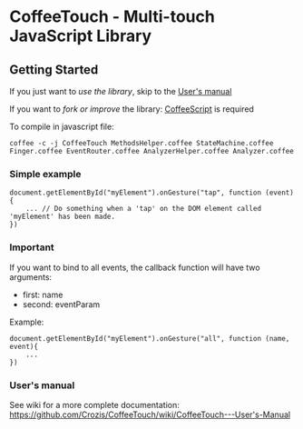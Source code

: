 # CoffeeTouch - Multi-touch JavaScript Library

## Getting Started

If you just want to *use the library*, skip to the [User's manual](https://github.com/Crozis/CoffeeTouch/wiki/CoffeeTouch---User's-Manual)

If you want to *fork or improve* the library:
[CoffeeScript](http://jashkenas.github.com/coffee-script/) is required

To compile in javascript file:

`coffee -c -j CoffeeTouch MethodsHelper.coffee StateMachine.coffee Finger.coffee EventRouter.coffee AnalyzerHelper.coffee Analyzer.coffee`

### Simple example

	document.getElementById("myElement").onGesture("tap", function (event){
		... // Do something when a 'tap' on the DOM element called 'myElement' has been made.
	})

### Important
If you want to bind to all events, the callback function will have two arguments:

- first: name
- second: eventParam

Example:

	document.getElementById("myElement").onGesture("all", function (name, event){
		...
	})

### User's manual

See wiki for a more complete documentation:
https://github.com/Crozis/CoffeeTouch/wiki/CoffeeTouch---User's-Manual